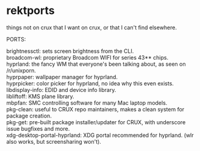 # rektports
 things not on crux that I want on crux, or that I can't find elsewhere.

 PORTS:

 brightnessctl: sets screen brightness from the CLI.  
 broadcom-wl: proprietary Broadcom WIFI for series 43** chips.  
 hyprland: the fancy WM that everyone's been talking about, as seen on /r/unixporn.  
 hyprpaper: wallpaper manager for hyprland.  
 hyprpicker: color picker for hyprland, no idea why this even exists.  
 libdisplay-info: EDID and device info library.  
 libliftoff: KMS plane library.  
 mbpfan: SMC controlling software for many Mac laptop models.  
 pkg-clean: useful to CRUX repo maintainers, makes a clean system for package creation.  
 pkg-get: pre-built package installer/updater for CRUX, with underscore issue bugfixes and more.  
 xdg-desktop-portal-hyprland: XDG portal recommended for hyprland. (wlr also works, but screensharing won't).  
